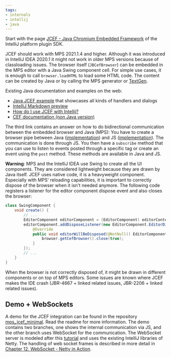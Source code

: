 ```yaml
---
tags:
- internals
- intellij
- java
---
```



Start with the page [JCEF - Java Chromium Embedded Framework](https://plugins.jetbrains.com/docs/intellij/jcef.html) of the IntelliJ platform plugin SDK.

JCEF should work with MPS 2021.1.4 and higher. Although it was introduced in IntelliJ IDEA 2020.1 it might not work in older MPS versions
because of classloading issues. The browser itself (`JBCefBrowser`) can be embedded in the MPS editor with a Java Swing component cell.
For simple use cases, it is enough to call `browser.loadHTML` to load some HTML code. The content can be created by Java or by
calling the MPS generator or [TextGen](http://localhost:8000/mps-platform-docs/aspects/textgen).

Existing Java documentation and examples on the web:

- [Java JCEF example](https://github.com/viglucci/app-jcef-example) that showcases all kinds of handlers and dialogs
- [IntelliJ Markdown preview](https://github.com/JetBrains/intellij-community/blob/master/plugins/markdown/core/src/org/intellij/plugins/markdown/ui/preview/jcef/MarkdownJCEFHtmlPanel.kt)
- [How do I use JCEF with Intellij?](https://stackoverflow.com/questions/65480681/how-do-i-use-jcef-with-intellij)
- [CEF documentation (non Java version)](https://bitbucket.org/chromiumembedded/cef/wiki/Home)

The third link contains an answer on how to do bidirectional communication between the embedded browser and Java (MPS): You have
to create a browser pipe between Java ([implementation](https://github.com/xm-online/xm-online-idea-plugin/blob/cf85d39901af4d89ba8b7bd5099d3ec25b49af27/src/main/kotlin/com/icthh/xm/actions/WebDialog.kt#L138)) and JS ([implementation](https://github.com/xm-online/xm-online-idea-plugin/blob/5d511177394067d87f68e50898f0d631adb5dbd8/src/main/webapp/src/index.html)). The communication is done through JS. You then have a `subscribe` method that you can use to
listen to events posted through a specific tag or create an event using the `post` method. These methods are available in Java and JS.

**Warning**: MPS and the IntelliJ IDEA use Swing to create all the UI components. They are considered lightweight because they 
are drawn by Java itself. JCEF uses native code, it is a heavyweight component. Especially with MPS' reloading capabilities, it is important to correctly dispose of the browser when it isn't needed anymore. The following code registers a listener for the editor component
dispose event and also closes the browser:

```java
class SwingComponent {
    void create() {
        // ...
        EditorComponent editorComponent = (EditorComponent) editorContext.getEditorComponent();
        editorComponent.addDisposeListener(new EditorComponent.EditorDisposeListener() {
            @Override
            public void editorWillBeDisposed(@NotNull() EditorComponent p1) {
                browser.getCefBrowser().close(true);
            }
        });
        // ...
    }   
}
```

When the browser is not correctly disposed of, it might be drawn in different components or on top of MPS editors. Some issues are known where JCEF makes the IDE crash (JBR-4667 + linked related issues, JBR-2206 + linked related issues).  

## Demo + WebSockets

A demo for the JCEF integration can be found in the repository [mps_jcef_minimal](https://github.com/alexanderpann/mps_jcef_minimal). Read the readme for more information. The demo contains two branches, one shows the internal communication via JS, and the other branch uses WebSocket for the communication. The WebSocket server is modeled after this [tutorial](https://medium.com/@irunika/how-to-write-a-http-websocket-server-using-netty-f3c136adcba9) and uses the existing IntelliJ libraries of Netty. The handling of web socket frames is described in more detail in [Chapter 12. WebSocket - Netty in Action](https://livebook.manning.com/book/netty-in-action/chapter-12/40).